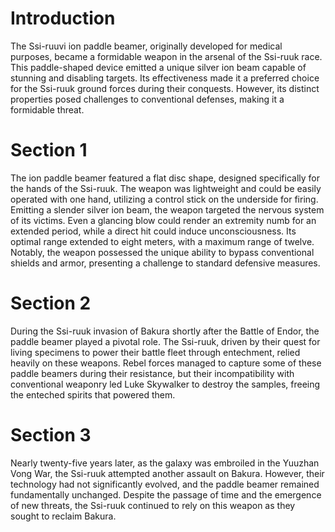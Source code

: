 # Introduction

The Ssi-ruuvi ion paddle beamer, originally developed for medical purposes, became a formidable weapon in the arsenal of the Ssi-ruuk race.
This paddle-shaped device emitted a unique silver ion beam capable of stunning and disabling targets.
Its effectiveness made it a preferred choice for the Ssi-ruuk ground forces during their conquests.
However, its distinct properties posed challenges to conventional defenses, making it a formidable threat.

# Section 1

The ion paddle beamer featured a flat disc shape, designed specifically for the hands of the Ssi-ruuk.
The weapon was lightweight and could be easily operated with one hand, utilizing a control stick on the underside for firing.
Emitting a slender silver ion beam, the weapon targeted the nervous system of its victims.
Even a glancing blow could render an extremity numb for an extended period, while a direct hit could induce unconsciousness.
Its optimal range extended to eight meters, with a maximum range of twelve.
Notably, the weapon possessed the unique ability to bypass conventional shields and armor, presenting a challenge to standard defensive measures.

# Section 2

During the Ssi-ruuk invasion of Bakura shortly after the Battle of Endor, the paddle beamer played a pivotal role.
The Ssi-ruuk, driven by their quest for living specimens to power their battle fleet through entechment, relied heavily on these weapons.
Rebel forces managed to capture some of these paddle beamers during their resistance, but their incompatibility with conventional weaponry led Luke Skywalker to destroy the samples, freeing the enteched spirits that powered them.

# Section 3

Nearly twenty-five years later, as the galaxy was embroiled in the Yuuzhan Vong War, the Ssi-ruuk attempted another assault on Bakura.
However, their technology had not significantly evolved, and the paddle beamer remained fundamentally unchanged.
Despite the passage of time and the emergence of new threats, the Ssi-ruuk continued to rely on this weapon as they sought to reclaim Bakura.
